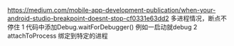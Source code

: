 
https://medium.com/mobile-app-development-publication/when-your-android-studio-breakpoint-doesnt-stop-cf0331e63dd2
多进程情况，断点不停住
1 代码中添加Debug.waitForDebugger()  例如一启动就debug
2 attachToProcess  绑定到特定的进程